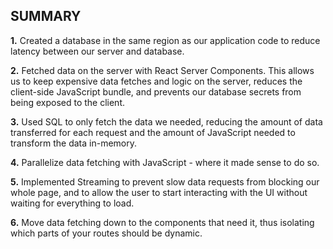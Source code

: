 ## SUMMARY

**1.** Created a database in the same region as our application code to reduce latency between our server and database.

**2.** Fetched data on the server with React Server Components. This allows us to keep expensive data fetches and logic on the server, reduces the client-side JavaScript bundle, and prevents our database secrets from being exposed to the client.

**3.** Used SQL to only fetch the data we needed, reducing the amount of data transferred for each request and the amount of JavaScript needed to transform the data in-memory.

**4.** Parallelize data fetching with JavaScript - where it made sense to do so.

**5.** Implemented Streaming to prevent slow data requests from blocking our whole page, and to allow the user to start interacting with the UI without waiting for everything to load.

**6.** Move data fetching down to the components that need it, thus isolating which parts of your routes should be dynamic.